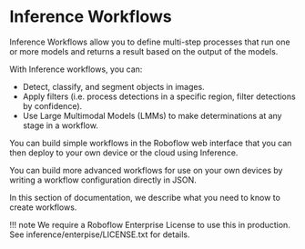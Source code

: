 # Inference Workflows

Inference Workflows allow you to define multi-step processes that run one or more models and returns a result based on the output of the models.

With Inference workflows, you can:

- Detect, classify, and segment objects in images.
- Apply filters (i.e. process detections in a specific region, filter detections by confidence).
- Use Large Multimodal Models (LMMs) to make determinations at any stage in a workflow.

You can build simple workflows in the Roboflow web interface that you can then deploy to your own device or the cloud using Inference.

You can build more advanced workflows for use on your own devices by writing a workflow configuration directly in JSON.

In this section of documentation, we describe what you need to know to create workflows.

!!! note
    We require a Roboflow Enterprise License to use this in production. See inference/enterpise/LICENSE.txt for details.